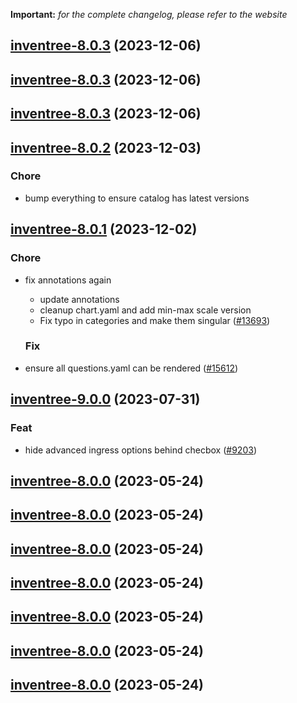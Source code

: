 **Important:**
*for the complete changelog, please refer to the website*





## [inventree-8.0.3](https://github.com/truecharts/charts/compare/inventree-8.0.2...inventree-8.0.3) (2023-12-06)




## [inventree-8.0.3](https://github.com/truecharts/charts/compare/inventree-8.0.2...inventree-8.0.3) (2023-12-06)




## [inventree-8.0.3](https://github.com/truecharts/charts/compare/inventree-8.0.2...inventree-8.0.3) (2023-12-06)




## [inventree-8.0.2](https://github.com/truecharts/charts/compare/inventree-8.0.1...inventree-8.0.2) (2023-12-03)

### Chore

- bump everything to ensure catalog has latest versions
  
  


## [inventree-8.0.1](https://github.com/truecharts/charts/compare/inventree-9.0.0...inventree-8.0.1) (2023-12-02)

### Chore

- fix annotations again
  - update annotations
  - cleanup chart.yaml and add min-max scale version
  - Fix typo in categories and make them singular ([#13693](https://github.com/truecharts/charts/issues/13693))
  
  ### Fix

- ensure all questions.yaml can be rendered ([#15612](https://github.com/truecharts/charts/issues/15612))
  
  










## [inventree-9.0.0](https://github.com/truecharts/charts/compare/inventree-8.0.0...inventree-9.0.0) (2023-07-31)

### Feat

- hide advanced ingress options behind checbox ([#9203](https://github.com/truecharts/charts/issues/9203))
  
  


## [inventree-8.0.0](https://github.com/truecharts/charts/compare/inventree-7.0.35...inventree-8.0.0) (2023-05-24)




## [inventree-8.0.0](https://github.com/truecharts/charts/compare/inventree-7.0.35...inventree-8.0.0) (2023-05-24)




## [inventree-8.0.0](https://github.com/truecharts/charts/compare/inventree-7.0.35...inventree-8.0.0) (2023-05-24)




## [inventree-8.0.0](https://github.com/truecharts/charts/compare/inventree-7.0.35...inventree-8.0.0) (2023-05-24)




## [inventree-8.0.0](https://github.com/truecharts/charts/compare/inventree-7.0.35...inventree-8.0.0) (2023-05-24)




## [inventree-8.0.0](https://github.com/truecharts/charts/compare/inventree-7.0.35...inventree-8.0.0) (2023-05-24)




## [inventree-8.0.0](https://github.com/truecharts/charts/compare/inventree-7.0.35...inventree-8.0.0) (2023-05-24)




